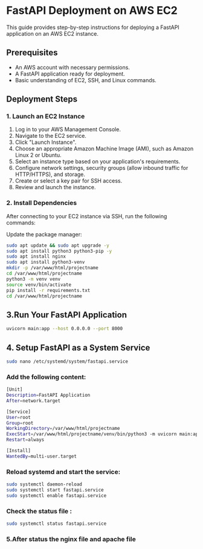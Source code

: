 # FastAPI Deployment on AWS EC2

This guide provides step-by-step instructions for deploying a FastAPI application on an AWS EC2 instance.

## Prerequisites
- An AWS account with necessary permissions.
- A FastAPI application ready for deployment.
- Basic understanding of EC2, SSH, and Linux commands.

## Deployment Steps

### 1. Launch an EC2 Instance
1. Log in to your AWS Management Console.
2. Navigate to the EC2 service.
3. Click "Launch Instance".
4. Choose an appropriate Amazon Machine Image (AMI), such as Amazon Linux 2 or Ubuntu.
5. Select an instance type based on your application's requirements.
6. Configure network settings, security groups (allow inbound traffic for HTTP/HTTPS), and storage.
7. Create or select a key pair for SSH access.
8. Review and launch the instance.

### 2. Install Dependencies
After connecting to your EC2 instance via SSH, run the following commands:

Update the package manager:
```bash
sudo apt update && sudo apt upgrade -y
sudo apt install python3 python3-pip -y
sudo apt install nginx
sudo apt install python3-venv
mkdir -p /var/www/html/projectname
cd /var/www/html/projectname
python3 -m venv venv
source venv/bin/activate
pip install -r requirements.txt
cd /var/www/html/projectname
```
## 3.Run Your FastAPI Application
```bash
uvicorn main:app --host 0.0.0.0 --port 8000
```
## 4. Setup FastAPI as a System Service
```bash
sudo nano /etc/systemd/system/fastapi.service
```
### Add the following content:
```bash
[Unit]
Description=FastAPI Application
After=network.target

[Service]
User=root
Group=root
WorkingDirectory=/var/www/html/projectname
ExecStart=/var/www/html/projectname/venv/bin/python3 -m uvicorn main:app --host 0.0.0.0 --port 8000
Restart=always

[Install]
WantedBy=multi-user.target
```
### Reload systemd and start the service:
```bash
sudo systemctl daemon-reload
sudo systemctl start fastapi.service
sudo systemctl enable fastapi.service
```
### Check the status file :
```bash
sudo systemctl status fastapi.service
```
### 5.After status the nginx file and apache file











